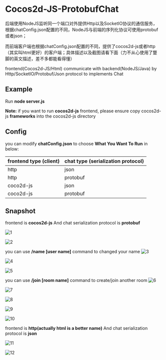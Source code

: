 # Cocos2d-JS-ProtobufChat
后端使用NodeJS监听同一个端口对外提供Http以及SocketIO协议的通信服务，根据chatConfig.json配置的不同，NodeJS与前端的序列化协议可使用protobuf或者json；

而前端客户端也根据chatConfig.json配置的不同，提供了cocos2d-js或者http（其实叫html更好）的客户端；具体描述以及截图请看下面（力不从心使用了蹩脚的英文描述，差不多都能看得懂）

frontend(Cocos2d-JS/Html) communicate with backend(NodeJS/Java) by Http/SocketIO/Protobuf/Json protocol to implements Chat

## Example
Run **node server.js**

**Note:** if you want to run **cocos2d-js** frontend, please ensure copy cocos2d-js **frameworks** into the cocos2d-js directory

## Config
you can modify **chatConfig.json** to choose **What You Want To Run** in  below:

| frontend type (client) | chat type (serialization protocol) |
| ---------------------- | ---------------------------------- |
| http | json |
| http | protobuf |
| coco2d-js | json |
| coco2d-js | protobuf |

## Snapshot
frontend is **cocos2d-js** And chat serialization protocol is **protobuf**

![1](images/1.png)

![2](images/2.png)

you can use **/name [user name]** command to changed your name
![3](images/3.png)

![4](images/4.png)

![5](images/5.png)

you can use **/join [room name]** command to create/join another room
![6](images/6.png)

![7](images/7.png)

![8](images/8.png)

![9](images/9.png)

![10](images/10.png)

frontend is **http(actually html is a better name)** And chat serialization protocol is **json**

![11](images/11.png)

![12](images/12.png)